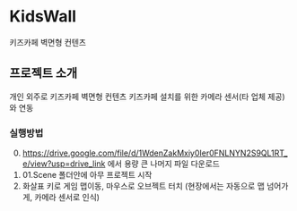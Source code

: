 # KidsWall
키즈카페 벽면형 컨텐츠

## 프로젝트 소개
개인 외주로 키즈카페 벽면형 컨텐츠
키즈카페 설치를 위한 카메라 센서(타 업체 제공)와 연동

### 실행방법
0. https://drive.google.com/file/d/1WdenZakMxiy0Ier0FNLNYN2S9QL1RT_e/view?usp=drive_link 에서 용량 큰 나머지 파일 다운로드
1. 01.Scene 폴더안에 아무 프로젝트 시작
2. 화살표 키로 게임 맵이동, 마우스로 오브젝트 터치 (현장에서는 자동으로 맵 넘어가게, 카메라 센서로 인식)
